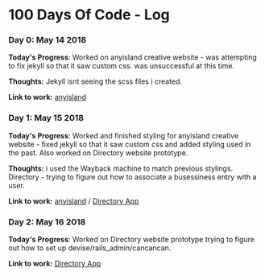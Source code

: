 # 100 Days Of Code - Log

### Day 0: May 14 2018


**Today's Progress**: Worked on anyisland creative website - was attempting to fix jekyll so that it saw custom css. was unsuccessful at this time.

**Thoughts:** Jekyll isnt seeing the scss files i created.

**Link to work:** [anyisland](http://www.anyisland.com)



### Day 1: May 15 2018


**Today's Progress**: Worked and finished styling for anyisland creative website - fixed jekyll so that it saw custom css and added styling used in the past. Also worked on Directory website prototype.

**Thoughts:** i used the Wayback machine to match previous stylings. Directory - trying to figure out how to associate a busessiness entry with a user.

**Link to work:** [anyisland](http://www.anyisland.com) / [Directory App](https://anyisland-directory.herokuapp.com/)


  ### Day 2: May 16 2018


**Today's Progress**: Worked on Directory website prototype trying to figure out how to set up devise/rails_admin/cancancan.

**Link to work:** [Directory App](https://anyisland-directory.herokuapp.com/)


  